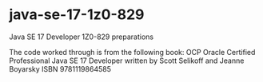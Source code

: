 # java-se-17-1z0-829
Java SE 17 Developer 1Z0-829 preparations

The code worked through is from the following book:
OCP Oracle Certified Professional Java SE 17 Developer 
written by Scott Selikoff and Jeanne Boyarsky
ISBN 9781119864585 

